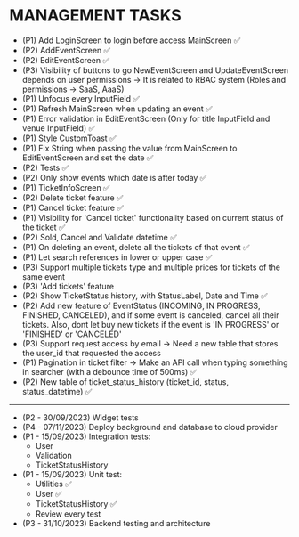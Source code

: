 # MANAGEMENT TASKS

- (P1) Add LoginScreen to login before access MainScreen ✅
- (P2) AddEventScreen ✅
- (P2) EditEventScreen ✅
- (P3) Visibility of buttons to go NewEventScreen and UpdateEventScreen depends on user permissions -> It is related to RBAC system (Roles and permissions -> SaaS, AaaS)
- (P1) Unfocus every InputField ✅
- (P1) Refresh MainScreen when updating an event ✅
- (P1) Error validation in EditEventScreen (Only for title InputField and venue InputField) ✅
- (P1) Style CustomToast ✅
- (P1) Fix String when passing the value from MainScreen to EditEventScreen and set the date ✅
- (P2) Tests ✅
- (P2) Only show events which date is after today ✅
- (P1) TicketInfoScreen ✅
- (P2) Delete ticket feature ✅
- (P1) Cancel ticket feature ✅
- (P1) Visibility for 'Cancel ticket' functionality based on current status of the ticket ✅
- (P2) Sold, Cancel and Validate datetime ✅
- (P1) On deleting an event, delete all the tickets of that event ✅
- (P1) Let search references in lower or upper case ✅
- (P3) Support multiple tickets type and multiple prices for tickets of the same event
- (P3) 'Add tickets' feature
- (P2) Show TicketStatus history, with StatusLabel, Date and Time ✅
- (P2) Add new feature of EventStatus (INCOMING, IN PROGRESS, FINISHED, CANCELED), and if some event is canceled, cancel all their tickets. Also, dont let buy new tickets if the event is 'IN PROGRESS' or 'FINISHED' or 'CANCELED'
- (P3) Support request access by email -> Need a new table that stores the user_id that requested the access
- (P1) Pagination in ticket filter -> Make an API call when typing something in searcher (with a debounce time of 500ms) ✅
- (P2) New table of ticket_status_history (ticket_id, status, status_datetime) ✅

-----------------------------------------------------------------------------------------------------------------------------------------------------------------------------------------------------------------------------------------------------------------------------------

- (P2 - 30/09/2023) Widget tests
- (P4 - 07/11/2023) Deploy background and database to cloud provider
- (P1 - 15/09/2023) Integration tests:
    - User
    - Validation
    - TicketStatusHistory
- (P1 - 15/09/2023) Unit test:
    - Utilities ✅
    - User ✅
    - TicketStatusHistory ✅
    - Review every test
- (P3 - 31/10/2023) Backend testing and architecture